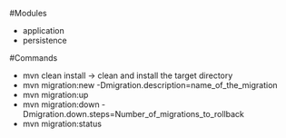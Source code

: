 #Modules
- application
- persistence

#Commands
- mvn clean install -> clean and install the target directory
- mvn migration:new -Dmigration.description=name_of_the_migration
- mvn migration:up
- mvn migration:down -Dmigration.down.steps=Number_of_migrations_to_rollback
- mvn migration:status
